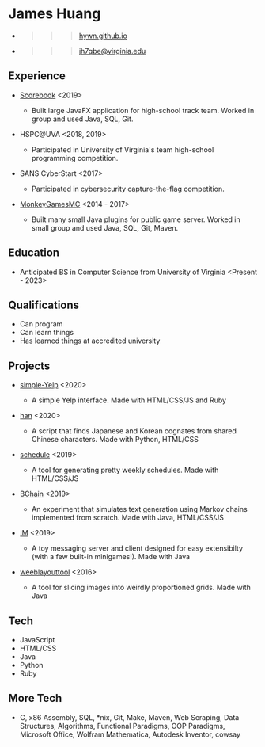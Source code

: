 James Huang
===========
* >>> [hywn.github.io](https://hywn.github.io/)
* >>> [jh7qbe@virginia.edu](mailto:jh7qbe@virginia.edu)


Experience
----------
* [Scorebook](https://github.com/hywn/Scorebook) <2019>
	- Built large JavaFX application for high-school track team.
	  Worked in group and used Java, SQL, Git.

* HSPC@UVA <2018, 2019>
	- Participated in University of Virginia's team high-school programming competition.

* SANS CyberStart <2017>
	- Participated in cybersecurity capture-the-flag competition.

* [MonkeyGamesMC](https://github.com/mogmc) <2014 - 2017>
	- Built many small Java plugins for public game server.
	  Worked in small group and used Java, SQL, Git, Maven.


Education
---------
* Anticipated BS in Computer Science from University of Virginia <Present - 2023>


Qualifications
--------------
* Can program
* Can learn things
* Has learned things at accredited university


Projects
--------
* [simple-Yelp](https://github.com/hywn/simple-Yelp) <2020>
	- A simple Yelp interface.
	  Made with HTML/CSS/JS and Ruby

* [han](https://hywn.github.io/han/cognates/) <2020>
	- A script that finds Japanese and Korean cognates from shared Chinese characters.
	  Made with Python, HTML/CSS

* [schedule](http://hywn.github.io/sche/schedule?src=https://gist.githubusercontent.com/hywn/7e52ab8abe2ae75b04116ba36a20cfc2/raw/) <2019>
	- A tool for generating pretty weekly schedules.
	  Made with HTML/CSS/JS

* [BChain](https://github.com/hywn/BChain) <2019>
	- An experiment that simulates text generation using Markov chains implemented from scratch.
	  Made with Java, HTML/CSS/JS

* [IM](https://github.com/hywn/IM) <2019>
	- A toy messaging server and client designed for easy extensibilty (with a few built-in minigames!).
	  Made with Java

* [weeblayouttool](https://github.com/hywn/weeblayouttool) <2016>
	- A tool for slicing images into weirdly proportioned grids.
	  Made with Java


Tech
----
* JavaScript
* HTML/CSS
* Java
* Python
* Ruby


More Tech
--------
* C, x86 Assembly, SQL, *nix, Git, Make, Maven, Web Scraping, Data Structures, Algorithms, Functional Paradigms, OOP Paradigms, Microsoft Office, Wolfram Mathematica, Autodesk Inventor, cowsay